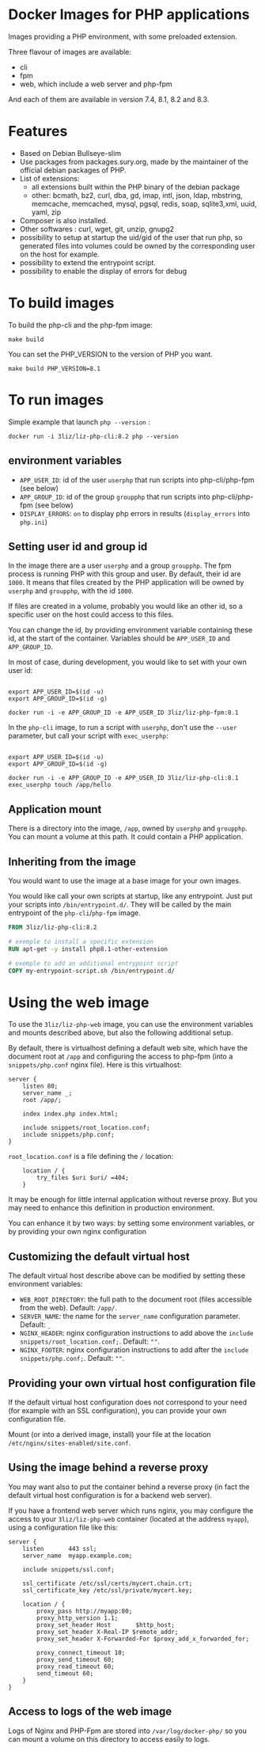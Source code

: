 Docker Images for PHP applications
==================================

Images providing a PHP environment, with some preloaded extension.

Three flavour of images are available:
- cli
- fpm
- web, which include a web server and php-fpm

And each of them are available in version 7.4, 8.1, 8.2 and 8.3.

Features
========

* Based on Debian Bullseye-slim
* Use packages from packages.sury.org, made by the maintainer of the official debian packages of PHP.
* List of extensions:
  - all extensions built within the PHP binary of the debian package
  - other: bcmath, bz2, curl, dba, gd, imap, intl, json, ldap, mbstring, memcache, memcached, mysql, pgsql,
    redis, soap, sqlite3,xml, uuid, yaml, zip
* Composer is also installed.
* Other softwares : curl, wget, git, unzip, gnupg2
* possibility to setup at startup the uid/gid of the user that run php, so generated files into volumes could be owned 
  by the corresponding user on the host for example. 
* possibility to extend the entrypoint script.
* possibility to enable the display of errors for debug 

To build images
===============

To build the php-cli and the php-fpm image:

```
make build
```

You can set the PHP_VERSION to the version of PHP you want.

```
make build PHP_VERSION=8.1
```

To run images
=============

Simple example that launch `php --version` :

```
docker run -i 3liz/liz-php-cli:8.2 php --version
```

environment variables
---------------------

- `APP_USER_ID`: id of the user `userphp` that run scripts into php-cli/php-fpm (see below)
- `APP_GROUP_ID`: id of the group `groupphp` that run scripts into php-cli/php-fpm (see below)
- `DISPLAY_ERRORS`: `on` to display php errors in results (`display_errors` into `php.ini`)


Setting user id and group id
----------------------------

In the image there are a user `userphp` and a group `groupphp`. The fpm process
is running PHP with this group and user. By default, their id are `1000`.
It means that files created by the PHP application will be owned by `userphp` and `groupphp`,
with the id `1000`.

If files are created in a volume, probably you would like an other id, so
a specific user on the host could access to this files.

You can change the id, by providing environment variable containing these id,
at the start of the container. Variables should be `APP_USER_ID` and `APP_GROUP_ID`.

In most of case, during development, you would like to set with your own user id:

```

export APP_USER_ID=$(id -u)
export APP_GROUP_ID=$(id -g)

docker run -i -e APP_GROUP_ID -e APP_USER_ID 3liz/liz-php-fpm:8.1
```

In the `php-cli` image, to run a script with `userphp`, don't use the `--user`
parameter, but call your script with `exec_userphp`:

```

export APP_USER_ID=$(id -u)
export APP_GROUP_ID=$(id -g)

docker run -i -e APP_GROUP_ID -e APP_USER_ID 3liz/liz-php-cli:8.1 exec_userphp touch /app/hello
```

Application mount
-----------------

There is a directory into the image, `/app`, owned by `userphp` and `groupphp`.
You can mount a volume at this path. It could contain a PHP application.



Inheriting from the image
-------------------------

You would want to use the image at a base image for your own images.

You would like call your own scripts at startup, like any entrypoint.
Just put your scripts into `/bin/entrypoint.d/`. They will be called by
the main entrypoint of the `php-cli`/`php-fpm` image.

```dockerfile
FROM 3liz/liz-php-cli:8.2

# exemple to install a specific extension
RUN apt-get -y install php8.1-other-extension

# exemple to add an additional entrypoint script
COPY my-entrypoint-script.sh /bin/entrypoint.d/

```

Using the web image
===================

To use the `3liz/liz-php-web` image, you can use the environment variables and mounts
described above, but also the following additional setup.

By default, there is virtualhost defining a default web site, which have
the document root at `/app` and configuring the access to php-fpm (into a `snippets/php.conf` nginx file).
Here is this virtualhost:

```
server {
    listen 80;
    server_name _;
    root /app/;

    index index.php index.html;

    include snippets/root_location.conf;
    include snippets/php.conf;
}
```

`root_location.conf` is a file defining the `/` location:

```
    location / {
        try_files $uri $uri/ =404;
    }

```

It may be enough for little internal application without reverse proxy. But you 
may need to enhance this definition in production environment.

You can enhance it by two ways: by setting some environment variables, or by providing 
your own nginx configuration

Customizing the default virtual host
------------------------------------

The default virtual host describe above can be modified by setting these environment
variables:

- `WEB_ROOT_DIRECTORY`: the full path to the document root (files accessible from the web). Default: `/app/`.
- `SERVER_NAME`: the name for the `server_name` configuration parameter. Default: `_`
- `NGINX_HEADER`: nginx configuration instructions to add above the `include snippets/root_location.conf;`. Default: `""`.
- `NGINX_FOOTER`: nginx configuration instructions to add after the `include snippets/php.conf;`. Default: `""`.


Providing your own virtual host configuration file
--------------------------------------------------

If the default virtual host configuration does not correspond to your need (for example with
an SSL configuration), you can provide your own configuration file. 

Mount (or into a derived image, install) your file at the location `/etc/nginx/sites-enabled/site.conf`. 


Using the image behind a reverse proxy
--------------------------------------

You may want also to put the container behind a reverse proxy (in fact the default 
virtual host configuration is for a backend web server).

If you have a frontend web server which runs nginx, you may configure the access
to your `3liz/liz-php-web` container (located at the address `myapp`), using a 
configuration file like this: 

```
server {
    listen       443 ssl;
    server_name  myapp.example.com;

    include snippets/ssl.conf;

    ssl_certificate /etc/ssl/certs/mycert.chain.crt;
    ssl_certificate_key /etc/ssl/private/mycert.key;

    location / {
        proxy_pass http://myapp:80;
        proxy_http_version 1.1;
        proxy_set_header Host       $http_host;
        proxy_set_header X-Real-IP $remote_addr;
        proxy_set_header X-Forwarded-For $proxy_add_x_forwarded_for;

        proxy_connect_timeout 10;
        proxy_send_timeout 60;
        proxy_read_timeout 60;
        send_timeout 60;
    }
}
```

Access to logs of the web image
-------------------------------

Logs of Nginx and PHP-Fpm are stored into `/var/log/docker-php/` so you can mount
a volume on this directory to access easily to logs. 




